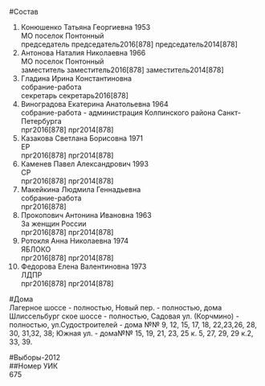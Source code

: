 #Состав  
1. Конюшенко Татьяна Георгиевна 1953  
    МО поселок Понтонный  
    председатель председатель2016[878] председатель2014[878]  
2. Антонова Наталия Николаевна 1966  
    МО поселок Понтонный  
    заместитель заместитель2016[878] заместитель2014[878]  
3. Гладина Ирина Константиновна  
    собрание-работа  
    секретарь секретарь2016[878]  
4. Виноградова Екатерина Анатольевна 1964  
    собрание-работа - администрация Колпинского района Санкт-Петербурга  
    прг2016[878] прг2014[878]  
5. Казакова Светлана Борисовна 1971  
    ЕР  
    прг2016[878] прг2014[878]  
6. Каменев Павел Александрович 1993  
    СР  
    прг2016[878] прг2014[878]  
7. Макейкина Людмила Геннадьевна  
    собрание-работа  
    прг2016[878]  
8. Прокопович Антонина Ивановна 1963  
    За женщин России  
    прг2016[878] прг2014[878]  
9. Ротокля Анна Николаевна 1974  
    ЯБЛОКО  
    прг2016[878] прг2014[878]  
10. Федорова Елена Валентиновна 1973  
    ЛДПР  
    прг2016[878] прг2014[878]  
  
#Дома  
Лагерное шоссе - полностью, Новый пер. - полностью, дома Шлиссельбург ское шоссе - полностью, Садовая ул. (Корчмино) - полностью, ул.Судостроителей - дома №№ 9, 12, 15, 17, 18, 22,23,26, 28, 30, 31,32, 38; Южная ул. - дома№№ 15, 19, 21, 23, 25 к. 5, 27, 29, 29 к.2, 33, 39.  
  
#Выборы-2012  
##Номер УИК  
675  
